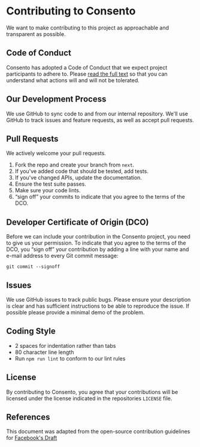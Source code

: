 # Contributing to Consento
We want to make contributing to this project as approachable and transparent as
possible.

## Code of Conduct
Consento has adopted a Code of Conduct that we expect project
participants to adhere to. Please [read the full text](https://github.com/consento-org/.github/blob/master/CODE_OF_CONDUCT.md)
so that you can understand what actions will and will not be tolerated.

## Our Development Process
We use GitHub to sync code to and from our internal repository. We'll use GitHub
to track issues and feature requests, as well as accept pull requests.

## Pull Requests
We actively welcome your pull requests.

1. Fork the repo and create your branch from `next`.
2. If you've added code that should be tested, add tests.
3. If you've changed APIs, update the documentation.
4. Ensure the test suite passes.
5. Make sure your code lints.
6. “sign off” your commits to indicate that you agree to the terms of the DCO.

## Developer Certificate of Origin (DCO) 
Before we can include your contribution in the Consento project, you need to 
give us your permission. To indicate that you agree to the terms of the DCO, 
you “sign off” your contribution by adding a line with your name and e-mail 
address to every Git commit message:

```
git commit --signoff
```

## Issues
We use GitHub issues to track public bugs. Please ensure your description is
clear and has sufficient instructions to be able to reproduce the issue.
If possible please provide a minimal demo of the problem.

## Coding Style  
* 2 spaces for indentation rather than tabs
* 80 character line length
* Run `npm run lint` to conform to our lint rules

## License
By contributing to Consento, you agree that your contributions will be licensed
under the license indicated in the repositories `LICENSE` file.

## References
This document was adapted from the open-source contribution guidelines for 
[Facebook's Draft](https://github.com/facebook/draft-js/blob/5dd99d327066f5f0b30b95ab95770822cff1ac65/CONTRIBUTING.md)
